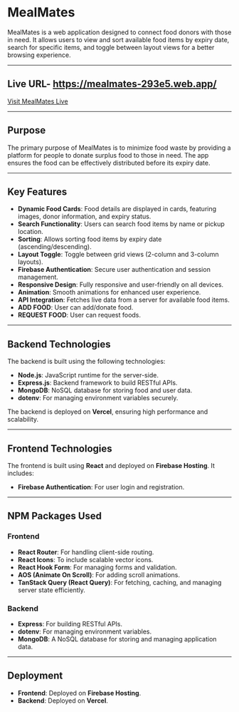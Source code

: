 # MealMates

MealMates is a web application designed to connect food donors with those in need. It allows users to view and sort available food items by expiry date, search for specific items, and toggle between layout views for a better browsing experience.

---

## Live URL- https://mealmates-293e5.web.app/
[Visit MealMates Live](https://mealmates-293e5.web.app/)


---

## Purpose
The primary purpose of MealMates is to minimize food waste by providing a platform for people to donate surplus food to those in need. The app ensures the food can be effectively distributed before its expiry date.

---

## Key Features
- **Dynamic Food Cards**: Food details are displayed in cards, featuring images, donor information, and expiry status.
- **Search Functionality**: Users can search food items by name or pickup location.
- **Sorting**: Allows sorting food items by expiry date (ascending/descending).
- **Layout Toggle**: Toggle between grid views (2-column and 3-column layouts).
- **Firebase Authentication**: Secure user authentication and session management.
- **Responsive Design**: Fully responsive and user-friendly on all devices.
- **Animation**: Smooth animations for enhanced user experience.
- **API Integration**: Fetches live data from a server for available food items.
- **ADD FOOD**: User can add/donate food.
- **REQUEST FOOD**: User can request foods.

---

## Backend Technologies
The backend is built using the following technologies:
- **Node.js**: JavaScript runtime for the server-side.
- **Express.js**: Backend framework to build RESTful APIs.
- **MongoDB**: NoSQL database for storing food and user data.
- **dotenv**: For managing environment variables securely.

The backend is deployed on **Vercel**, ensuring high performance and scalability.

---

## Frontend Technologies
The frontend is built using **React** and deployed on **Firebase Hosting**. It includes:
- **Firebase Authentication**: For user login and registration.

---

## NPM Packages Used
### Frontend
- **React Router**: For handling client-side routing.
- **React Icons**: To include scalable vector icons.
- **React Hook Form**: For managing forms and validation.
- **AOS (Animate On Scroll)**: For adding scroll animations.
- **TanStack Query (React Query)**: For fetching, caching, and managing server state efficiently.

### Backend
- **Express**: For building RESTful APIs.
- **dotenv**: For managing environment variables.
- **MongoDB**: A NoSQL database for storing and managing application data.

---

## Deployment
- **Frontend**: Deployed on **Firebase Hosting**.
- **Backend**: Deployed on **Vercel**.
